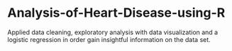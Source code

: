 # Analysis-of-Heart-Disease-using-R
Applied data cleaning, exploratory analysis with data visualization and a logistic regression in order gain insightful information on the data set. 
